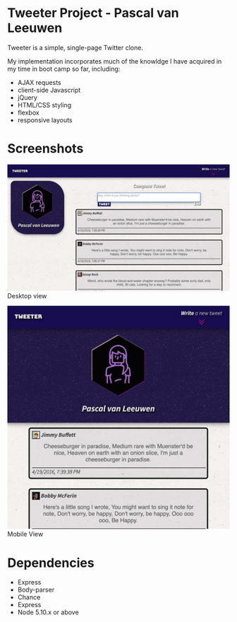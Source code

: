 # Tweeter Project - Pascal van Leeuwen

Tweeter is a simple, single-page Twitter clone.

My implementation incorporates much of the knowldge I have acquired in my time in boot camp so far, including:

- AJAX requests
- client-side Javascript
- jQuery
- HTML/CSS styling
- flexbox
- responsive layouts

# Screenshots

!["Desktop View"](https://github.com/Commoddity/tweeter/blob/master/doc/tweetscreen-wide.png)
Desktop view

!["Mobile View"](https://github.com/Commoddity/tweeter/blob/master/doc/tweetscreen-narrow.png)
Mobile View

# Dependencies
- Express
- Body-parser
- Chance
- Express
- Node 5.10.x or above
